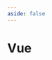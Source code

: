 ```yaml
---
aside: false
---
```


# Vue

<script setup>
import LinkGrid from '/src/components/LinkGrid.vue';
import { useBookmark } from "/src/client"

const { data } = useBookmark('vue');

</script>

<LinkGrid :data="data" titleLevel="normal" />
